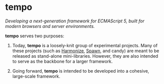 tempo
=====
*Developing a next-generation framework for ECMAScript 5, built for modern browsers and server environments.*

**tempo** serves two purposes:

1. Today, **tempo** is a loosely-knit group of experimental projects. Many of these projects (such as [Harmonize](https://github.com/joijs/tempo/tree/master/Harmonize), [Spawn](https://github.com/joijs/tempo/tree/master/Spawn), and candy) are meant to be released as stand-alone mini-libraries. However, they are also intended to serve as the backbone for a larger framework.

2. Going forward, **tempo** is intended to be developed into a cohesive, large-scale framework.